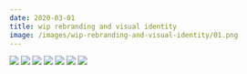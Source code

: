```yaml
---
date: 2020-03-01
title: wip rebranding and visual identity
image: /images/wip-rebranding-and-visual-identity/01.png
---
```


![](/images/wip-rebranding-and-visual-identity/01.png)
![](/images/wip-rebranding-and-visual-identity/02.png)
![](/images/wip-rebranding-and-visual-identity/03.png)
![](/images/wip-rebranding-and-visual-identity/04.png)
![](/images/wip-rebranding-and-visual-identity/05.png)
![](/images/wip-rebranding-and-visual-identity/06.jpg)
![](/images/wip-rebranding-and-visual-identity/07.jpg)
